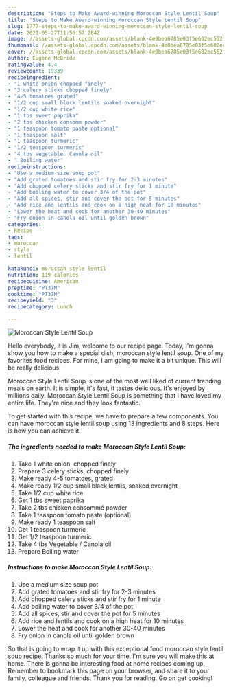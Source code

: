 ```yaml
---
description: "Steps to Make Award-winning Moroccan Style Lentil Soup"
title: "Steps to Make Award-winning Moroccan Style Lentil Soup"
slug: 1777-steps-to-make-award-winning-moroccan-style-lentil-soup
date: 2021-05-27T11:56:57.284Z
image: //assets-global.cpcdn.com/assets/blank-4e0bea6785e03f5e602ec562f230caae08da540cada707380b4fe1bbebba43da.png
thumbnail: //assets-global.cpcdn.com/assets/blank-4e0bea6785e03f5e602ec562f230caae08da540cada707380b4fe1bbebba43da.png
cover: //assets-global.cpcdn.com/assets/blank-4e0bea6785e03f5e602ec562f230caae08da540cada707380b4fe1bbebba43da.png
author: Eugene McBride
ratingvalue: 4.4
reviewcount: 19339
recipeingredient:
- "1 white onion chopped finely"
- "3 celery sticks chopped finely"
- "4-5 tomatoes grated"
- "1/2 cup small black lentils soaked overnight"
- "1/2 cup white rice"
- "1 tbs sweet paprika"
- "2 tbs chicken consomm powder"
- "1 teaspoon tomato paste optional"
- "1 teaspoon salt"
- "1 teaspoon turmeric"
- "1/2 teaspoon turmeric"
- "4 tbs Vegetable  Canola oil"
- " Boiling water"
recipeinstructions:
- "Use a medium size soup pot"
- "Add grated tomatoes and stir fry for 2-3 minutes"
- "Add chopped celery sticks and stir fry for 1 minute"
- "Add boiling water to cover 3/4 of the pot"
- "Add all spices, stir and cover the pot for 5 minutes"
- "Add rice and lentils and cook on a high heat for 10 minutes"
- "Lower the heat and cook for another 30-40 minutes"
- "Fry onion in canola oil until golden brown"
categories:
- Recipe
tags:
- moroccan
- style
- lentil

katakunci: moroccan style lentil 
nutrition: 119 calories
recipecuisine: American
preptime: "PT37M"
cooktime: "PT37M"
recipeyield: "3"
recipecategory: Lunch

---
```



![Moroccan Style Lentil Soup](//assets-global.cpcdn.com/assets/blank-4e0bea6785e03f5e602ec562f230caae08da540cada707380b4fe1bbebba43da.png)

Hello everybody, it is Jim, welcome to our recipe page. Today, I'm gonna show you how to make a special dish, moroccan style lentil soup. One of my favorites food recipes. For mine, I am going to make it a bit unique. This will be really delicious.



Moroccan Style Lentil Soup is one of the most well liked of current trending meals on earth. It is simple, it's fast, it tastes delicious. It's enjoyed by millions daily. Moroccan Style Lentil Soup is something that I have loved my entire life. They're nice and they look fantastic.


To get started with this recipe, we have to prepare a few components. You can have moroccan style lentil soup using 13 ingredients and 8 steps. Here is how you can achieve it.

<!--inarticleads1-->

##### The ingredients needed to make Moroccan Style Lentil Soup:

1. Take 1 white onion, chopped finely
1. Prepare 3 celery sticks, chopped finely
1. Make ready 4-5 tomatoes, grated
1. Make ready 1/2 cup small black lentils, soaked overnight
1. Take 1/2 cup white rice
1. Get 1 tbs sweet paprika
1. Take 2 tbs chicken consommé powder
1. Take 1 teaspoon tomato paste (optional)
1. Make ready 1 teaspoon salt
1. Get 1 teaspoon turmeric
1. Get 1/2 teaspoon turmeric
1. Take 4 tbs Vegetable / Canola oil
1. Prepare  Boiling water




<!--inarticleads2-->

##### Instructions to make Moroccan Style Lentil Soup:

1. Use a medium size soup pot
1. Add grated tomatoes and stir fry for 2-3 minutes
1. Add chopped celery sticks and stir fry for 1 minute
1. Add boiling water to cover 3/4 of the pot
1. Add all spices, stir and cover the pot for 5 minutes
1. Add rice and lentils and cook on a high heat for 10 minutes
1. Lower the heat and cook for another 30-40 minutes
1. Fry onion in canola oil until golden brown




So that is going to wrap it up with this exceptional food moroccan style lentil soup recipe. Thanks so much for your time. I'm sure you will make this at home. There is gonna be interesting food at home recipes coming up. Remember to bookmark this page on your browser, and share it to your family, colleague and friends. Thank you for reading. Go on get cooking!
